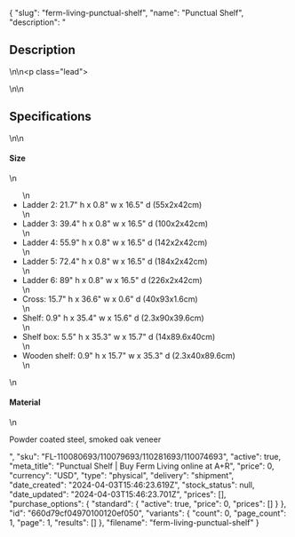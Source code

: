 {
  "slug": "ferm-living-punctual-shelf",
  "name": "Punctual Shelf",
  "description": "<h2>Description</h2>\n<!-- split -->\n<p class=\"lead\"> </p>\n<!-- split -->\n<h2>Specifications</h2>\n<!-- split -->\n<h4>Size</h4>\n<ul>\n<li>Ladder 2: 21.7\" h x 0.8\" w x 16.5\" d (55x2x42cm)</li>\n<li>Ladder 3: 39.4\" h x 0.8\" w x 16.5\" d (100x2x42cm)</li>\n<li>Ladder 4: 55.9\" h x 0.8\" w x 16.5\" d (142x2x42cm)</li>\n<li>Ladder 5: 72.4\" h x 0.8\" w x 16.5\" d (184x2x42cm)</li>\n<li>Ladder 6: 89\" h x 0.8\" w x 16.5\" d (226x2x42cm)</li>\n<li>Cross: 15.7\" h x 36.6\" w x 0.6\" d (40x93x1.6cm)</li>\n<li>Shelf: 0.9\" h x 35.4\" w x 15.6\" d (2.3x90x39.6cm)</li>\n<li>Shelf box: 5.5\" h x 35.3\" w x 15.7\" d (14x89.6x40cm)</li>\n<li>Wooden shelf: 0.9\" h x 15.7\" w x 35.3\" d (2.3x40x89.6cm)</li>\n</ul>\n<h4>Material</h4>\n<p>Powder coated steel, smoked oak veneer</p>",
  "sku": "FL-110080693/110079693/110281693/110074693",
  "active": true,
  "meta_title": "Punctual Shelf | Buy Ferm Living online at A+R",
  "price": 0,
  "currency": "USD",
  "type": "physical",
  "delivery": "shipment",
  "date_created": "2024-04-03T15:46:23.619Z",
  "stock_status": null,
  "date_updated": "2024-04-03T15:46:23.701Z",
  "prices": [],
  "purchase_options": {
    "standard": {
      "active": true,
      "price": 0,
      "prices": []
    }
  },
  "id": "660d79cf04970100120ef050",
  "variants": {
    "count": 0,
    "page_count": 1,
    "page": 1,
    "results": []
  },
  "filename": "ferm-living-punctual-shelf"
}